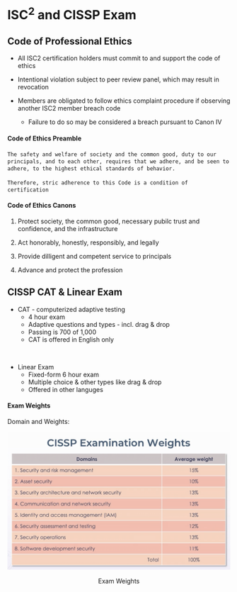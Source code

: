 # ISC<sup>2</sup> and CISSP Exam

## Code of Professional Ethics

* All ISC2 certification holders must commit to and support the code of ethics

* Intentional violation subject to peer review panel, which may result in revocation

* Members are obligated to follow ethics complaint procedure if observing another ISC2 member breach code

  * Failure to do so may be considered a breach pursuant to Canon IV

#### Code of Ethics Preamble

    The safety and welfare of society and the common good, duty to our principals, and to each other, requires that we adhere, and be seen to adhere, to the highest ethical standards of behavior.  

    Therefore, stric adherence to this Code is a condition of certification

#### Code of Ethics Canons

  1.  Protect society, the common good, necessary pubilc trust and confidence, and the infrastructure

  2.  Act honorably, honestly, responsibly, and legally

  3.  Provide dilligent and competent service to principals

  4.  Advance and protect the profession

## CISSP CAT & Linear Exam

* CAT - computerized adaptive testing 
  *  4 hour exam
  *  Adaptive questions and types - incl. drag & drop
  *  Passing is 700 of 1,000
  *  CAT is offered in English only    
<br>

* Linear Exam
  * Fixed-form 6 hour exam
  * Multiple choice & other types like drag & drop
  * Offered in other languges

#### Exam Weights

Domain and Weights:

![domain_weights](images/001-exam_weights.png)

<p style="text-align: center;">Exam Weights</p>


